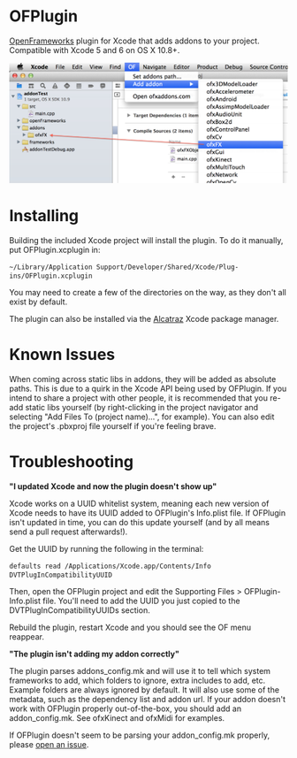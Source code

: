 OFPlugin
========

[OpenFrameworks](http://openframeworks.cc) plugin for Xcode that adds addons to your project. Compatible with Xcode 5 and 6 on OS X 10.8+.

![screenshot](screenshot.jpg "it does this")

Installing
==========

Building the included Xcode project will install the plugin. To do it manually, put OFPlugin.xcplugin in:

    ~/Library/Application Support/Developer/Shared/Xcode/Plug-ins/OFPlugin.xcplugin

You may need to create a few of the directories on the way, as they don't all exist by default.

The plugin can also be installed via the [Alcatraz](http://alcatraz.io/) Xcode package manager.

Known Issues
============

When coming across static libs in addons, they will be added as absolute paths. This is due to a quirk in the Xcode API being used by OFPlugin. If you intend to share a project with other people, it is recommended that you re-add static libs yourself (by right-clicking in the project navigator and selecting "Add Files To (project name)...", for example). You can also edit the project's .pbxproj file yourself if you're feeling brave.

Troubleshooting
===============

**"I updated Xcode and now the plugin doesn't show up"**

Xcode works on a UUID whitelist system, meaning each new version of Xcode needs to have its UUID added to OFPlugin's Info.plist file. If OFPlugin isn't updated in time, you can do this update yourself (and by all means send a pull request afterwards!).

Get the UUID by running the following in the terminal:

```
defaults read /Applications/Xcode.app/Contents/Info DVTPlugInCompatibilityUUID
```
Then, open the OFPlugin project and edit the Supporting Files > OFPlugin-Info.plist file. You'll need to add the UUID you just copied to the DVTPlugInCompatibilityUUIDs section.

Rebuild the plugin, restart Xcode and you should see the OF menu reappear.

**"The plugin isn't adding my addon correctly"**

The plugin parses addons_config.mk and will use it to tell which system frameworks to add, which folders to ignore, extra includes to add, etc. Example folders are always ignored by default. It will also use some of the metadata, such as the dependency list and addon url. If your addon doesn't work with OFPlugin properly out-of-the-box, you should add an addon_config.mk. See ofxKinect and ofxMidi for examples.

If OFPlugin doesn't seem to be parsing your addon_config.mk properly, please [open an issue](https://github.com/admsyn/OFPlugin/issues).
